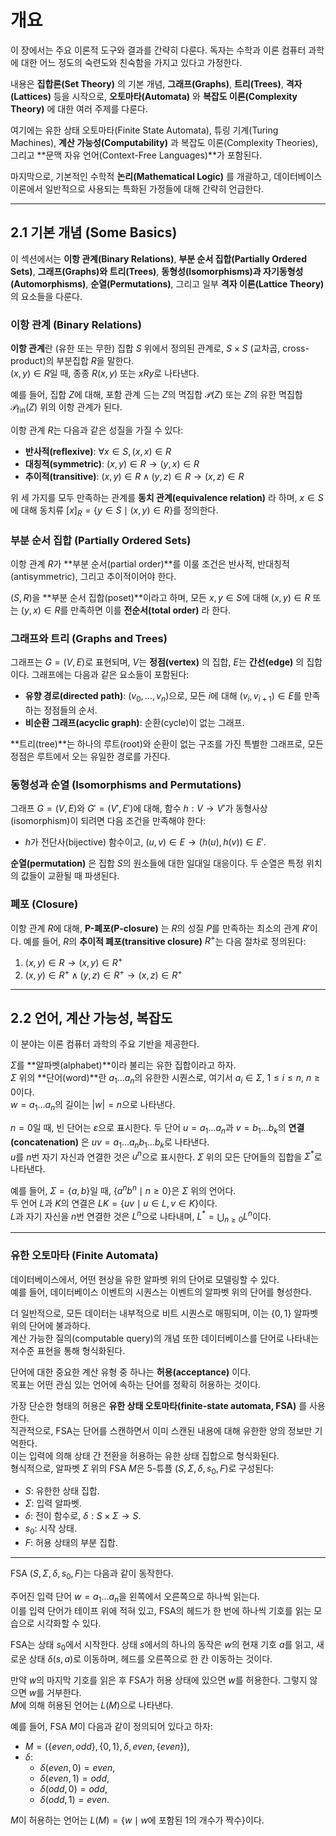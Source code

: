 # 개요

이 장에서는 주요 이론적 도구와 결과를 간략히 다룬다. 독자는 수학과 이론 컴퓨터 과학에 대한 어느 정도의 숙련도와 친숙함을 가지고 있다고 가정한다.

내용은 **집합론(Set Theory)** 의 기본 개념, **그래프(Graphs)**, **트리(Trees)**, **격자(Lattices)** 등을 시작으로, **오토마타(Automata)** 와 **복잡도 이론(Complexity Theory)** 에 대한 여러 주제를 다룬다.

여기에는 유한 상태 오토마타(Finite State Automata), 튜링 기계(Turing Machines), **계산 가능성(Computability)** 과 복잡도 이론(Complexity Theories), 그리고 **문맥 자유 언어(Context-Free Languages)**가 포함된다.

마지막으로, 기본적인 수학적 **논리(Mathematical Logic)** 를 개괄하고, 데이터베이스 이론에서 일반적으로 사용되는 특화된 가정들에 대해 간략히 언급한다.

---

## 2.1 기본 개념 (Some Basics)

이 섹션에서는 **이항 관계(Binary Relations)**, **부분 순서 집합(Partially Ordered Sets)**, **그래프(Graphs)와 트리(Trees)**, **동형성(Isomorphisms)과 자기동형성(Automorphisms)**, **순열(Permutations)**, 그리고 일부 **격자 이론(Lattice Theory)** 의 요소들을 다룬다.

### 이항 관계 (Binary Relations)

**이항 관계**란 (유한 또는 무한) 집합 $S$ 위에서 정의된 관계로, $S \times S$ (교차곱, cross-product)의 부분집합 $R$을 말한다.  
$(x, y) \in R$일 때, 종종 $R(x, y)$ 또는 $xRy$로 나타낸다.

예를 들어, 집합 $Z$에 대해, 포함 관계 $\subseteq$는 $Z$의 멱집합 $\mathcal{P}(Z)$ 또는 $Z$의 유한 멱집합 $\mathcal{P}_{\text{fin}}(Z)$ 위의 이항 관계가 된다.

이항 관계 $R$는 다음과 같은 성질을 가질 수 있다:
- **반사적(reflexive)**: $\forall x \in S, (x, x) \in R$
- **대칭적(symmetric)**: $(x, y) \in R \rightarrow (y, x) \in R$
- **추이적(transitive)**: $(x, y) \in R \land (y, z) \in R \rightarrow (x, z) \in R$

위 세 가지를 모두 만족하는 관계를 **동치 관계(equivalence relation)** 라 하며, $x \in S$에 대해 동치류 $[x]_R = \{ y \in S \mid (x, y) \in R \}$를 정의한다.

### 부분 순서 집합 (Partially Ordered Sets)

이항 관계 $R$가 **부분 순서(partial order)**를 이룰 조건은 반사적, 반대칭적(antisymmetric), 그리고 추이적이어야 한다. 

$(S, R)$을 **부분 순서 집합(poset)**이라고 하며, 모든 $x, y \in S$에 대해 $(x, y) \in R$ 또는 $(y, x) \in R$를 만족하면 이를 **전순서(total order)** 라 한다.

### 그래프와 트리 (Graphs and Trees)

그래프는 $G = (V, E)$로 표현되며, $V$는 **정점(vertex)** 의 집합, $E$는 **간선(edge)** 의 집합이다. 그래프에는 다음과 같은 요소들이 포함된다:
- **유향 경로(directed path)**: $(v_0, \ldots, v_n)$으로, 모든 $i$에 대해 $(v_i, v_{i+1}) \in E$를 만족하는 정점들의 순서.
- **비순환 그래프(acyclic graph)**: 순환(cycle)이 없는 그래프.

**트리(tree)**는 하나의 루트(root)와 순환이 없는 구조를 가진 특별한 그래프로, 모든 정점은 루트에서 오는 유일한 경로를 가진다.

### 동형성과 순열 (Isomorphisms and Permutations)

그래프 $G = (V, E)$와 $G' = (V', E')$에 대해, 함수 $h: V \to V'$가 동형사상(isomorphism)이 되려면 다음 조건을 만족해야 한다:
- $h$가 전단사(bijective) 함수이고, $(u, v) \in E \rightarrow (h(u), h(v)) \in E'$.

**순열(permutation)** 은 집합 $S$의 원소들에 대한 일대일 대응이다. 두 순열은 특정 위치의 값들이 교환될 때 파생된다.

### 폐포 (Closure)

이항 관계 $R$에 대해, **P-폐포(P-closure)** 는 $R$의 성질 $P$를 만족하는 최소의 관계 $R'$이다. 
예를 들어, $R$의 **추이적 폐포(transitive closure)** $R^+$는 다음 절차로 정의된다:
1. $(x, y) \in R \rightarrow (x, y) \in R^+$
2. $(x, y) \in R^+ \land (y, z) \in R^+ \rightarrow (x, z) \in R^+$

---

## 2.2 언어, 계산 가능성, 복잡도

이 분야는 이론 컴퓨터 과학의 주요 기반을 제공한다.

$\Sigma$를 **알파벳(alphabet)**이라 불리는 유한 집합이라고 하자.  
$\Sigma$ 위의 **단어(word)**란 $a_1 \dots a_n$의 유한한 시퀀스로, 여기서 $a_i \in \Sigma$, $1 \leq i \leq n$, $n \geq 0$이다.  
$w = a_1 \dots a_n$의 길이는 $|w| = n$으로 나타낸다. 

$n = 0$일 때, 빈 단어는 $\varepsilon$으로 표시한다. 두 단어 $u = a_1 \dots a_n$과 $v = b_1 \dots b_k$의 **연결(concatenation)** 은 $uv = a_1 \dots a_n b_1 \dots b_k$로 나타낸다.  
$u$를 $n$번 자기 자신과 연결한 것은 $u^n$으로 표시한다. $\Sigma$ 위의 모든 단어들의 집합을 $\Sigma^*$로 나타낸다.  

예를 들어, $\Sigma = \{a, b\}$일 때, $\{a^n b^n \mid n \geq 0\}$은 $\Sigma$ 위의 언어다.  
두 언어 $L$과 $K$의 연결은 $LK = \{uv \mid u \in L, v \in K\}$이다.  
$L$과 자기 자신을 $n$번 연결한 것은 $L^n$으로 나타내며, $L^* = \bigcup_{n \geq 0} L^n$이다.

---

### 유한 오토마타 (Finite Automata)

데이터베이스에서, 어떤 현상을 유한 알파벳 위의 단어로 모델링할 수 있다.  
예를 들어, 데이터베이스 이벤트의 시퀀스는 이벤트의 알파벳 위의 단어를 형성한다.  

더 일반적으로, 모든 데이터는 내부적으로 비트 시퀀스로 매핑되며, 이는 $\{0, 1\}$ 알파벳 위의 단어에 불과하다.  
계산 가능한 질의(computable query)의 개념 또한 데이터베이스를 단어로 나타내는 저수준 표현을 통해 형식화된다.

단어에 대한 중요한 계산 유형 중 하나는 **허용(acceptance)** 이다.  
목표는 어떤 관심 있는 언어에 속하는 단어를 정확히 허용하는 것이다.  

가장 단순한 형태의 허용은 **유한 상태 오토마타(finite-state automata, FSA)** 를 사용한다.  
직관적으로, FSA는 단어를 스캔하면서 이미 스캔된 내용에 대해 유한한 양의 정보만 기억한다.  
이는 입력에 의해 상태 간 전환을 허용하는 유한 상태 집합으로 형식화된다.  
형식적으로, 알파벳 $\Sigma$ 위의 FSA $M$은 5-튜플 $(S, \Sigma, \delta, s_0, F)$로 구성된다:
- $S$: 유한한 상태 집합.
- $\Sigma$: 입력 알파벳.
- $\delta$: 전이 함수로, $\delta: S \times \Sigma \to S$.
- $s_0$: 시작 상태.
- $F$: 허용 상태의 부분 집합.

---

FSA $(S, \Sigma, \delta, s_0, F)$는 다음과 같이 동작한다.  

주어진 입력 단어 $w = a_1 \dots a_n$을 왼쪽에서 오른쪽으로 하나씩 읽는다.  
이를 입력 단어가 테이프 위에 적혀 있고, FSA의 헤드가 한 번에 하나씩 기호를 읽는 모습으로 시각화할 수 있다.  

FSA는 상태 $s_0$에서 시작한다. 상태 $s$에서의 하나의 동작은 $w$의 현재 기호 $a$를 읽고, 새로운 상태 $\delta(s, a)$로 이동하며, 헤드를 오른쪽으로 한 칸 이동하는 것이다.  

만약 $w$의 마지막 기호를 읽은 후 FSA가 허용 상태에 있으면 $w$를 허용한다. 그렇지 않으면 $w$를 거부한다.  
$M$에 의해 허용된 언어는 $L(M)$으로 나타낸다.

예를 들어, FSA $M$이 다음과 같이 정의되어 있다고 하자:
- $M = (\{even, odd\}, \{0, 1\}, \delta, even, \{even\})$,
- $\delta$:
  - $\delta(even, 0) = even$,
  - $\delta(even, 1) = odd$,
  - $\delta(odd, 0) = odd$,
  - $\delta(odd, 1) = even$.

$M$이 허용하는 언어는 $L(M) = \{w \mid w \text{에 포함된 1의 개수가 짝수}\}$이다.
